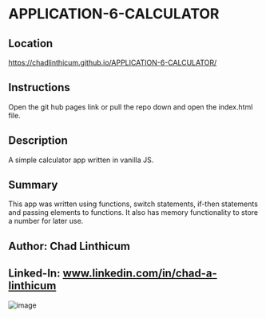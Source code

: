 # APPLICATION-6-CALCULATOR

## Location  
https://chadlinthicum.github.io/APPLICATION-6-CALCULATOR/

## Instructions  
Open the git hub pages link or pull the repo down and open the index.html file. 

## Description  
A simple calculator app written in vanilla JS. 

## Summary  
This app was written using functions, switch statements, if-then statements and passing elements to functions. 
It also has memory functionality to store a number for later use. 

## Author: Chad Linthicum  
## Linked-In: www.linkedin.com/in/chad-a-linthicum



![image](https://user-images.githubusercontent.com/10480470/147149981-1a49e78d-1573-4fd3-b69b-3df2b0baeb90.png)
